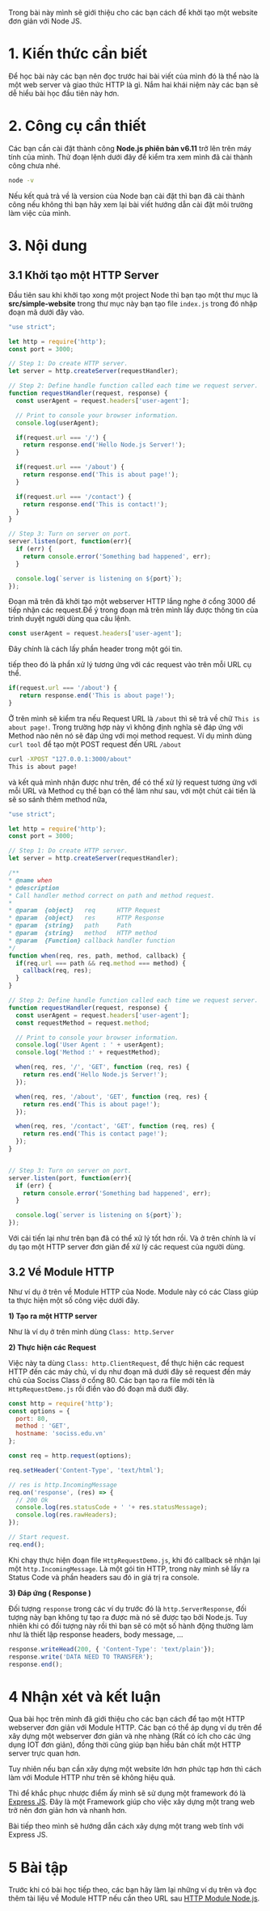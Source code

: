 Trong bài này mình sẽ giới thiệu cho các bạn cách để khởi tạo một website đơn giản với Node JS.

# 1. Kiến thức cần biết 

Để học bài này các bạn nên đọc trước hai bài viết của mình đó là thể nào là một web server và giao thức HTTP là gì.
Nắm hai khái niệm này các bạn sẽ dễ hiểu bài học đầu tiên này hơn.


# 2. Công cụ cần thiết 

Các bạn cần cài đặt thành công **Node.js phiên bản v6.11** trở lên  trên máy tính của mình. Thử đoạn lệnh dưới đây để kiểm tra xem mình đã cài thành công chưa nhé.

```sh
node -v
```

Nếu kết quả trả về là version của Node bạn cài đặt thì bạn đã cài thành công nếu không thì bạn hãy xem lại 
bài viết hướng dẫn cài đặt môi trường làm việc của mình.

# 3. Nội dung 

## 3.1 Khởi tạo một HTTP Server 

Đầu tiên sau khi khởi tạo xong một project Node thì bạn tạo một thư mục là **src/simple-website** trong thư mục này bạn tạo file `index.js` trong đó nhập đoạn mã dưới đây vào.

```javascript
"use strict";

let http = require('http');
const port = 3000;

// Step 1: Do create HTTP server.
let server = http.createServer(requestHandler);

// Step 2: Define handle function called each time we request server.
function requestHandler(request, response) {
  const userAgent = request.headers['user-agent'];

  // Print to console your browser information.
  console.log(userAgent);

  if(request.url === '/') {
    return response.end('Hello Node.js Server!');
  }

  if(request.url === '/about') {
    return response.end('This is about page!');
  }

  if(request.url === '/contact') {
    return response.end('This is contact!');
  }
}

// Step 3: Turn on server on port.
server.listen(port, function(err){
  if (err) {
    return console.error('Something bad happened', err);
  }

  console.log(`server is listening on ${port}`);
});
```

Đoạn mã trên đã khởi tạo một webserver HTTP lắng nghe ở cổng 3000 để tiếp nhận các request.Để ý trong đoạn mã trên mình lấy được thông tin của trình duyệt người dùng qua câu lệnh.

```javascript
const userAgent = request.headers['user-agent'];
```

Đây chính là cách lấy phần header trong một gói tin.

tiếp theo đó là phần xử lý tương ứng với các request vào trên mỗi URL cụ thể.

 ```javascript
if(request.url === '/about') {
    return response.end('This is about page!');
}
```

Ở trên mình sẽ kiểm tra nếu Request URL là `/about` thì sẽ trả về chữ `This is about page!`. Trong trường hợp này vì không định nghĩa sẽ đáp ứng với Method nào nên nó sẽ đáp ứng với mọi method request. Ví dụ mình dùng `curl tool` để tạo một POST request đến URL `/about`

```sh
curl -XPOST "127.0.0.1:3000/about"
This is about page!
``` 

và kết quả mình nhận được như trên, để có thể xử lý request tương ứng với mỗi URL và Method cụ thể bạn có thể làm như sau, với một chút cải tiến là sẽ so sánh thêm method nữa,

```javascript 
"use strict";

let http = require('http');
const port = 3000;

// Step 1: Do create HTTP server.
let server = http.createServer(requestHandler);

/**
* @name when
* @description
* Call handler method correct on path and method request.
*
* @param  {object}   req      HTTP Request
* @param  {object}   res      HTTP Response
* @param  {string}   path     Path
* @param  {string}   method   HTTP method
* @param  {Function} callback handler function
*/
function when(req, res, path, method, callback) {
  if(req.url === path && req.method === method) {
    callback(req, res);
  }
}

// Step 2: Define handle function called each time we request server.
function requestHandler(request, response) {
  const userAgent = request.headers['user-agent'];
  const requestMethod = request.method;

  // Print to console your browser information.
  console.log('User Agent : ' + userAgent);
  console.log('Method :' + requestMethod);

  when(req, res, '/', 'GET', function (req, res) {
    return res.end('Hello Node.js Server!');
  });

  when(req, res, '/about', 'GET', function (req, res) {
    return res.end('This is about page!');
  });

  when(req, res, '/contact', 'GET', function (req, res) {
    return res.end('This is contact page!');
  });
}


// Step 3: Turn on server on port.
server.listen(port, function(err){
  if (err) {
    return console.error('Something bad happened', err);
  }

  console.log(`server is listening on ${port}`);
});
```

Với cải tiến lại như trên bạn đã có thể xử lý tốt hơn rồi. Và ở trên chính là ví dụ tạo một HTTP server đơn giản để xử lý các request của người dùng.

## 3.2 Về Module HTTP

Như ví dụ ở trên về Module HTTP của Node. Module này có các Class giúp ta thực hiện một số công việc dưới đây.

**1) Tạo ra một HTTP server**

Như là ví dụ ở trên mình dùng `Class: http.Server`

**2) Thực hiện các Request** 

Việc này ta dùng `Class: http.ClientRequest`, để thực hiện các request HTTP đến các máy chủ, ví dụ như đoạn mã dưới đây sẽ request đến máy chủ của Sociss Class ở cổng 80. Các bạn tạo ra file mới tên là `HttpRequestDemo.js` rồi điền vào đó đoạn mã dưới đây.

```javascript 
const http = require('http');
const options = {
  port: 80,
  method : 'GET',
  hostname: 'sociss.edu.vn'
};

const req = http.request(options);

req.setHeader('Content-Type', 'text/html');

// res is http.IncomingMessage
req.on('response', (res) => {
  // 200 Ok
  console.log(res.statusCode + ' '+ res.statusMessage);
  console.log(res.rawHeaders);
});

// Start request.
req.end();
```

Khi chạy thực hiện đoạn file `HttpRequestDemo.js`, khi đó callback sẽ nhận lại một `http.IncomingMessage`. Là một gói tin HTTP, trong này mình sẽ lấy ra Status Code và phần headers sau đó in giá trị ra console.


**3) Đáp ứng ( Response )**

Đối tượng `response` trong các ví dụ trước đó là `http.ServerResponse`, đối tượng này bạn không tự tạo ra được mà nó sẽ được tạo bởi Node.js. Tuy nhiên khi có đối tượng này rồi thì bạn sẽ có một số hành động thường làm như là thiết lập response headers, body message, ...

```javascript
response.writeHead(200, { 'Content-Type': 'text/plain'});
response.write('DATA NEED TO TRANSFER');
response.end();
```

# 4 Nhận xét và kết luận 

Qua bài học trên mình đã giới thiệu cho các bạn cách để tạo một HTTP webserver đơn giản với Module HTTP. Các bạn có thể áp dụng ví dụ trên để xây dựng một webserver đơn giản và nhẹ nhàng (Rất có ích cho các ứng dụng IOT đơn giản), đồng thời cũng giúp bạn hiểu bản chất một HTTP server trực quan hơn.


Tuy nhiên nếu bạn cần xây dựng một website lớn hơn phức tạp hơn thì cách làm với Module HTTP như trên sẽ không hiệu quả. 

Thì để khắc phục nhược điểm ấy mình sẽ sử dụng một framework đó là [Express JS](http://expressjs.com/). Đây là một Framework giúp cho việc xây dựng một trang web trở nên đơn giản hơn và nhanh hơn.


Bài tiếp theo mình sẽ hướng dẫn cách xây dựng một trang web tĩnh với Express JS.

# 5 Bài tập 

Trước khi có bài học tiếp theo, các bạn hãy làm lại những ví dụ trên và đọc thêm tài liệu về Module HTTP nếu cần theo URL sau [HTTP Module Node.js](https://nodejs.org/api/http.html).



